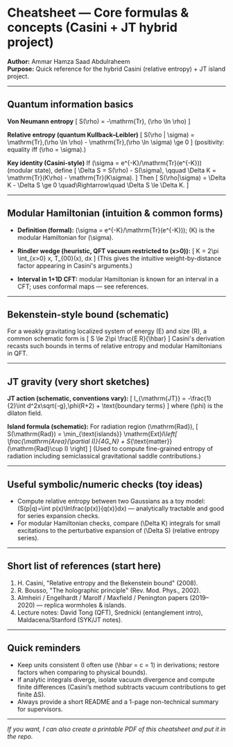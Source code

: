 # Cheatsheet — Core formulas & concepts (Casini + JT hybrid project)

**Author:** Ammar Hamza Saad Abdulraheem  
**Purpose:** Quick reference for the hybrid Casini (relative entropy) + JT island project.

---

## Quantum information basics
**Von Neumann entropy**
\[
S(\rho) = -\mathrm{Tr}\, (\rho \ln \rho)
\]

**Relative entropy (quantum Kullback–Leibler)**
\[
S(\rho \| \sigma) = \mathrm{Tr}\,(\rho \ln \rho) - \mathrm{Tr}\,(\rho \ln \sigma) \ge 0
\]
(positivity: equality iff \(\rho = \sigma\).)

**Key identity (Casini-style)**
If \(\sigma = e^{-K}/\mathrm{Tr}(e^{-K})\) (modular state), define
\[
\Delta S = S(\rho) - S(\sigma), \qquad \Delta K = \mathrm{Tr}(K\rho) - \mathrm{Tr}(K\sigma).
\]
Then
\[
S(\rho\|\sigma) = \Delta K - \Delta S \ge 0 \quad\Rightarrow\quad \Delta S \le \Delta K.
\]

---

## Modular Hamiltonian (intuition & common forms)
- **Definition (formal):** \(\sigma = e^{-K}/\mathrm{Tr}(e^{-K})\); \(K\) is the modular Hamiltonian for \(\sigma\).  
- **Rindler wedge (heuristic, QFT vacuum restricted to \(x>0\)):**
\[
K = 2\pi \int_{x>0} x\, T_{00}(x)\, dx
\]
(This gives the intuitive weight-by-distance factor appearing in Casini's arguments.)

- **Interval in 1+1D CFT:** modular Hamiltonian is known for an interval in a CFT; uses conformal maps — see references.

---

## Bekenstein-style bound (schematic)
For a weakly gravitating localized system of energy \(E\) and size \(R\), a common schematic form is
\[
S \le 2\pi \frac{E R}{\hbar}
\]
Casini's derivation recasts such bounds in terms of relative entropy and modular Hamiltonians in QFT.

---

## JT gravity (very short sketches)
**JT action (schematic, conventions vary):**
\[
I_{\mathrm{JT}} = -\frac{1}{2}\int d^2x\sqrt{-g}\,\phi(R+2) + \text{boundary terms}
\]
where \(\phi\) is the dilaton field.

**Island formula (schematic):**
For radiation region \(\mathrm{Rad}\),
\[
S(\mathrm{Rad}) = \min_{\text{islands}} \mathrm{Ext}_I\left[ \frac{\mathrm{Area}(\partial I)}{4G_N} + S_{\text{matter}}(\mathrm{Rad}\cup I) \right]
\]
(Used to compute fine-grained entropy of radiation including semiclassical gravitational saddle contributions.)

---

## Useful symbolic/numeric checks (toy ideas)
- Compute relative entropy between two Gaussians as a toy model:
  \(S(p\|q)=\int p(x)\ln\frac{p(x)}{q(x)}dx\) — analytically tractable and good for series expansion checks.
- For modular Hamiltonian checks, compare \(\Delta K\) integrals for small excitations to the perturbative expansion of \(\Delta S\) (relative entropy series).

---

## Short list of references (start here)
1. H. Casini, "Relative entropy and the Bekenstein bound" (2008).  
2. R. Bousso, "The holographic principle" (Rev. Mod. Phys., 2002).  
3. Almheiri / Engelhardt / Marolf / Maxfield / Penington papers (2019–2020) — replica wormholes & islands.  
4. Lecture notes: David Tong (QFT), Srednicki (entanglement intro), Maldacena/Stanford (SYK/JT notes).

---

## Quick reminders
- Keep units consistent (I often use \(\hbar = c = 1\) in derivations; restore factors when comparing to physical bounds).  
- If analytic integrals diverge, isolate vacuum divergence and compute finite differences (Casini’s method subtracts vacuum contributions to get finite ΔS).  
- Always provide a short README and a 1-page non-technical summary for supervisors.

---

*If you want, I can also create a printable PDF of this cheatsheet and put it in the repo.*
